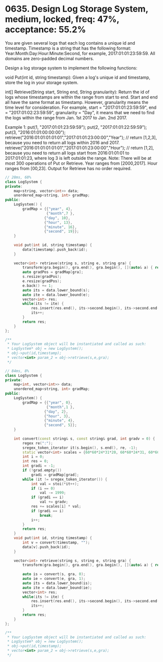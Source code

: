 # 0635. Design Log Storage System, medium, locked, freq: 47%, acceptance: 55.2%

You are given several logs that each log contains a unique id and timestamp. Timestamp is a string that has the following format: Year:Month:Day:Hour:Minute:Second, for example, 2017:01:01:23:59:59. All domains are zero-padded decimal numbers.

Design a log storage system to implement the following functions:

void Put(int id, string timestamp): Given a log's unique id and timestamp, store the log in your storage system.


int[] Retrieve(String start, String end, String granularity): Return the id of logs whose timestamps are within the range from start to end. Start and end all have the same format as timestamp. However, granularity means the time level for consideration. For example, start = "2017:01:01:23:59:59", end = "2017:01:02:23:59:59", granularity = "Day", it means that we need to find the logs within the range from Jan. 1st 2017 to Jan. 2nd 2017.

Example 1:
put(1, "2017:01:01:23:59:59");
put(2, "2017:01:01:22:59:59");
put(3, "2016:01:01:00:00:00");
retrieve("2016:01:01:01:01:01","2017:01:01:23:00:00","Year"); // return [1,2,3], because you need to return all logs within 2016 and 2017.
retrieve("2016:01:01:01:01:01","2017:01:01:23:00:00","Hour"); // return [1,2], because you need to return all logs start from 2016:01:01:01 to 2017:01:01:23, where log 3 is left outside the range.
Note:
There will be at most 300 operations of Put or Retrieve.
Year ranges from [2000,2017]. Hour ranges from [00,23].
Output for Retrieve has no order required.
```c++
// 28ms, 68%
class LogSystem {
private:
    map<string, vector<int>> data;
    unordered_map<string, int> gradMap;
public:
    LogSystem() {
        gradMap = {{"year", 4},
                   {"month",7 },
                  {"day", 10},
                  {"hour", 13},
                  {"minute", 16},
                  {"second", 19}};
    }
    
    void put(int id, string timestamp) {
        data[timestamp].push_back(id);
    }
    
    vector<int> retrieve(string s, string e, string gra) {
        transform(gra.begin(), gra.end(), gra.begin(), [](auto& a) { return tolower(a); });
        auto gradPos = gradMap[gra];
        s.resize(gradPos);
        e.resize(gradPos);
        e.back() += 1;
        auto its = data.lower_bound(s);
        auto ite = data.lower_bound(e);
        vector<int> res;
        while(its != ite) {
            res.insert(res.end(), its->second.begin(), its->second.end());
            its++;
        }
        return res;
    }
};

/**
 * Your LogSystem object will be instantiated and called as such:
 * LogSystem* obj = new LogSystem();
 * obj->put(id,timestamp);
 * vector<int> param_2 = obj->retrieve(s,e,gra);
 */

// 84ms, 8%
class LogSystem {
private:
    map<int, vector<int>> data;
    unordered_map<string, int> gradMap;
public:
    LogSystem() {
        gradMap = {{"year", 0},
                   {"month",1 },
                  {"day", 2},
                  {"hour", 3},
                  {"minute", 4},
                  {"second", 5}};
    }
    
    int convert(const string& s, const string& grad, int gradv = 0) {
        regex re(":");
        sregex_token_iterator it(s.begin(), s.end(), re, -1);
        static vector<int> scales = {60*60*24*31*20, 60*60*24*31, 60*60*24, 60*60, 60, 1};
        int i = 0;
        int res = 0;
        int gradi = -1;
        if (!grad.empty())
            gradi = gradMap[grad];
        while (it != sregex_token_iterator()) {
            int val = stoi(*it++);
            if (i == 0)
                val -= 1999;
            if (gradi == i)
                val += gradv;
            res += scales[i] * val;
            if (gradi == i)
                break;
            i++;
        }
        return res;
    }
    void put(int id, string timestamp) {
        int v = convert(timestamp, "");
        data[v].push_back(id);
    }
    
    vector<int> retrieve(string s, string e, string gra) {
        transform(gra.begin(), gra.end(), gra.begin(), [](auto& a) { return tolower(a); });
        
        auto is = convert(s, gra, 0);
        auto ie = convert(e, gra, 1);
        auto its = data.lower_bound(is);
        auto ite = data.lower_bound(ie);
        vector<int> res;
        while(its != ite) {
            res.insert(res.end(), its->second.begin(), its->second.end());
            its++;
        }
        return res;
    }
};

/**
 * Your LogSystem object will be instantiated and called as such:
 * LogSystem* obj = new LogSystem();
 * obj->put(id,timestamp);
 * vector<int> param_2 = obj->retrieve(s,e,gra);
 */
```
